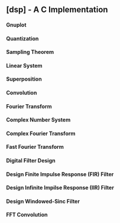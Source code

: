 ## [dsp] - A C Implementation

#### **Gnuplot**


#### **Quantization**



#### **Sampling Theorem**


#### **Linear System**


#### **Superposition**


#### **Convolution**


#### **Fourier Transform**


#### **Complex Number System**


#### **Complex Fourier Transform**


#### **Fast Fourier Transform**


#### **Digital Filter Design**


#### **Design Finite Impulse Response (FIR) Filter**

#### **Design Infinite Impilse Response (IIR) Filter**


#### **Design Windowed-Sinc Filter**


#### **FFT Convolution**



